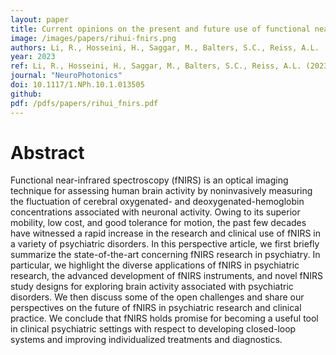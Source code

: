 ```yaml
---
layout: paper
title: Current opinions on the present and future use of functional near-infrared spectroscopy in psychiatry
image: /images/papers/rihui-fnirs.png
authors: Li, R., Hosseini, H., Saggar, M., Balters, S.C., Reiss, A.L.
year: 2023
ref: Li, R., Hosseini, H., Saggar, M., Balters, S.C., Reiss, A.L. (2023) NeuroPhotonics
journal: "NeuroPhotonics"
doi: 10.1117/1.NPh.10.1.013505
github:
pdf: /pdfs/papers/rihui_fnirs.pdf
---
```


# Abstract
Functional near-infrared spectroscopy (fNIRS) is an optical imaging technique for assessing human brain activity by noninvasively measuring the fluctuation of cerebral oxygenated- and deoxygenated-hemoglobin concentrations associated with neuronal activity. Owing to its superior mobility, low cost, and good tolerance for motion, the past few decades have witnessed a rapid increase in the research and clinical use of fNIRS in a variety of psychiatric disorders. In this perspective article, we first briefly summarize the state-of-the-art concerning fNIRS research in psychiatry. In particular, we highlight the diverse applications of fNIRS in psychiatric research, the advanced development of fNIRS instruments, and novel fNIRS study designs for exploring brain activity associated with psychiatric disorders. We then discuss some of the open challenges and share our perspectives on the future of fNIRS in psychiatric research and clinical practice. We conclude that fNIRS holds promise for becoming a useful tool in clinical psychiatric settings with respect to developing closed-loop systems and improving individualized treatments and diagnostics.